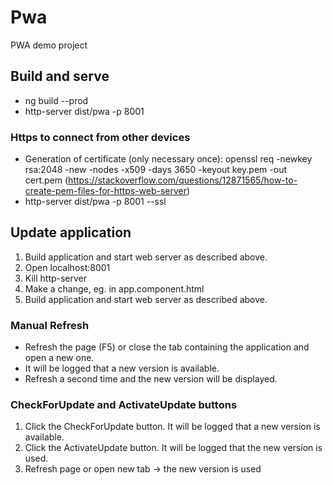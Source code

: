 # Pwa
PWA demo project

## Build and serve
* ng build --prod
* http-server dist/pwa -p 8001

### Https to connect from other devices
* Generation of certificate (only necessary once): openssl req -newkey rsa:2048 -new -nodes -x509 -days 3650 -keyout key.pem -out cert.pem
  (https://stackoverflow.com/questions/12871565/how-to-create-pem-files-for-https-web-server)
* http-server dist/pwa -p 8001 --ssl

## Update application
1) Build application and start web server as described above.
2) Open localhost:8001
3) Kill http-server
4) Make a change, eg. in app.component.html
5) Build application and start web server as described above.

### Manual Refresh
* Refresh the page (F5) or close the tab containing the application and open a new one. 
* It will be logged that a new version is available. 
* Refresh a second time and the new version will be displayed.

### CheckForUpdate and ActivateUpdate buttons
1) Click the CheckForUpdate button. It will be logged that a new version is available.
2) Click the ActivateUpdate button. It will be logged that the new version is used.
3) Refresh page or open new tab -> the new version is used
